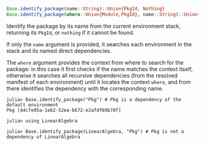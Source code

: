 ```julia
Base.identify_package(name::String)::Union{PkgId, Nothing}
Base.identify_package(where::Union{Module,PkgId}, name::String)::Union{PkgId, Nothing}
```

Identify the package by its name from the current environment stack, returning its `PkgId`, or `nothing` if it cannot be found.

If only the `name` argument is provided, it searches each environment in the stack and its named direct dependencies.

The `where` argument provides the context from where to search for the package: in this case it first checks if the name matches the context itself, otherwise it searches all recursive dependencies (from the resolved manifest of each environment) until it locates the context `where`, and from there identifies the dependency with the corresponding name.

```julia-repl
julia> Base.identify_package("Pkg") # Pkg is a dependency of the default environment
Pkg [44cfe95a-1eb2-52ea-b672-e2afdf69b78f]

julia> using LinearAlgebra

julia> Base.identify_package(LinearAlgebra, "Pkg") # Pkg is not a dependency of LinearAlgebra
```
